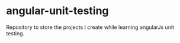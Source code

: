 # angular-unit-testing
Repository to store the projects I create while learning angularJs unit testing.